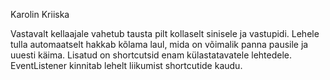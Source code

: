 Karolin Kriiska

Vastavalt kellaajale vahetub tausta pilt kollaselt sinisele ja vastupidi.
Lehele tulla automaatselt hakkab kõlama laul, mida on võimalik panna pausile ja uuesti käima.
Lisatud on shortcutsid enam külastatavatele lehtedele. 
EventListener kinnitab lehelt liikumist shortcutide kaudu.



